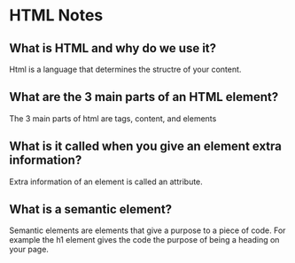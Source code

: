 # HTML Notes

## What is HTML and why do we use it?

Html is  a language that determines the structre of your content.

## What are the 3 main parts of an HTML element?

The 3 main parts of html are tags, content, and elements

## What is it called when you give an element extra information?

Extra information of an element is called an attribute.

## What is a semantic element?

Semantic elements are elements that give a purpose to a piece of code. For example the h1 element gives the code the purpose of being a heading on your page.
